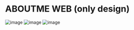 # ABOUTME WEB (only design)

![image](https://github.com/waasaty/about-me---web/assets/114494426/83865d32-51c8-4837-b019-7e9df462f227)
![image](https://github.com/waasaty/about-me---web/assets/114494426/1f7d9c31-734a-4ef2-9ccd-5dc6dff4f9e1)
![image](https://github.com/waasaty/about-me---web/assets/114494426/3a1f37d0-e3bc-47b8-8648-1175bb6dd545)
